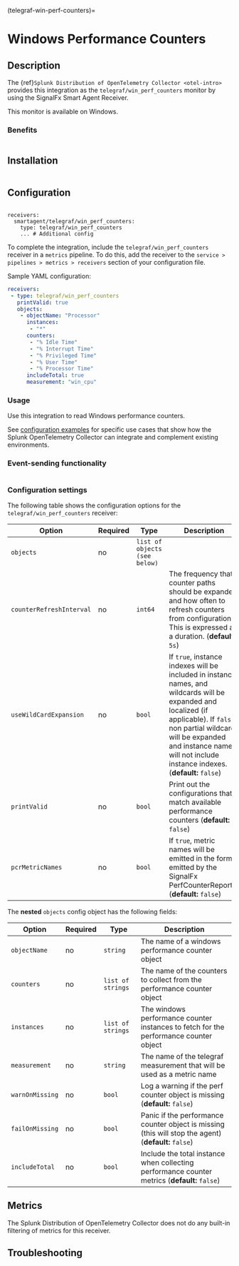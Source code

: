 (telegraf-win-perf-counters)=
# Windows Performance Counters

<meta name="description" content="Documentation on the telegraf/win_perf_counters receiver">

## Description

The {ref}`Splunk Distribution of OpenTelemetry Collector <otel-intro>` provides this integration as the `telegraf/win_perf_counters` monitor by using the SignalFx Smart Agent Receiver.

This monitor is available on Windows.

### Benefits

```{include} /_includes/benefits.md
```

## Installation

```{include} /_includes/collector-installation.md
```

## Configuration


```{include} /_includes/configuration.md
```

```
receivers:
  smartagent/telegraf/win_perf_counters:
    type: telegraf/win_perf_counters
    ... # Additional config
```

To complete the integration, include the `telegraf/win_perf_counters` receiver in a `metrics` pipeline. To do this, add the receiver to the `service > pipelines > metrics > receivers` section of your configuration file.

Sample YAML configuration:

```yaml
receivers:
 - type: telegraf/win_perf_counters
   printValid: true
   objects:
    - objectName: "Processor"
      instances:
       - "*"
      counters:
       - "% Idle Time"
       - "% Interrupt Time"
       - "% Privileged Time"
       - "% User Time"
       - "% Processor Time"
      includeTotal: true
      measurement: "win_cpu"
```

### Usage

Use this integration to read Windows performance counters.  

See [configuration examples](https://github.com/signalfx/splunk-otel-collector/tree/main/examples) for specific use cases that show how the Splunk OpenTelemetry Collector can integrate and complement existing environments.

### Event-sending functionality

```{include} /_includes/event-sending-functionality.md
```


### Configuration settings


The following table shows the configuration options for the `telegraf/win_perf_counters` receiver:


| Option | Required | Type | Description |
| --- | --- | --- | --- |
| `objects` | no | `list of objects (see below)` |  |
| `counterRefreshInterval` | no | `int64` | The frequency that counter paths should be expanded and how often to refresh counters from configuration. This is expressed as a duration. (**default:** `5s`) |
| `useWildCardExpansion` | no | `bool` | If `true`, instance indexes will be included in instance names, and wildcards will be expanded and localized (if applicable).  If `false`, non partial wildcards will be expanded and instance names will not include instance indexes. (**default:** `false`) |
| `printValid` | no | `bool` | Print out the configurations that match available performance counters (**default:** `false`) |
| `pcrMetricNames` | no | `bool` | If `true`, metric names will be emitted in the format emitted by the SignalFx PerfCounterReporter (**default:** `false`) |


The **nested** `objects` config object has the following fields:

| Option | Required | Type | Description |
| --- | --- | --- | --- |
| `objectName` | no | `string` | The name of a windows performance counter object |
| `counters` | no | `list of strings` | The name of the counters to collect from the performance counter object |
| `instances` | no | `list of strings` | The windows performance counter instances to fetch for the performance counter object |
| `measurement` | no | `string` | The name of the telegraf measurement that will be used as a metric name |
| `warnOnMissing` | no | `bool` | Log a warning if the perf counter object is missing (**default:** `false`) |
| `failOnMissing` | no | `bool` | Panic if the performance counter object is missing (this will stop the agent) (**default:** `false`) |
| `includeTotal` | no | `bool` | Include the total instance when collecting performance counter metrics (**default:** `false`) |


## Metrics

The Splunk Distribution of OpenTelemetry Collector does not do any built-in filtering of metrics for this receiver.

## Troubleshooting

```{include} /_includes/troubleshooting.md
```